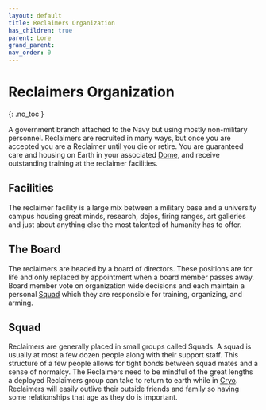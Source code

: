```yaml
---
layout: default
title: Reclaimers Organization
has_children: true
parent: Lore
grand_parent: 
nav_order: 0
---
```

# Reclaimers Organization
{: .no_toc }

A government branch attached to the Navy but using mostly non-military personnel. Reclaimers are recruited in many ways, but once you are accepted you are a Reclaimer until you die or retire. You are guaranteed care and housing on Earth in your associated [Dome](Game/Terms-And-Jargon#Dome), and receive outstanding training at the reclaimer facilities. 

## Facilities
The reclaimer facility is a large mix between a military base and a university campus housing great minds, research, dojos, firing ranges, art galleries and just about anything else the most talented of humanity has to offer. 

## The Board
The reclaimers are headed by a board of directors. These positions are for life and only replaced by appointment when a board member passes away. Board member vote on organization wide decisions and each maintain a personal [Squad](#Squad) which they are responsible for training, organizing, and arming.

## Squad
Reclaimers are generally placed in small groups called Squads. A squad is usually at most a few dozen people along with their support staff. This structure of a few people allows for tight bonds between squad mates and a sense of normalcy. The Reclaimers need to be mindful of the great lengths a deployed Reclaimers group can take to return to earth while in [Cryo](Game/Terms-And-Jargon#Cryo). Reclaimers will easily outlive their outside friends and family so having some relationships that age as they do is important.
